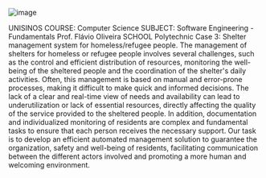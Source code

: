![image](https://github.com/user-attachments/assets/99a26bd7-87f2-4a16-b8cc-fab494bacdfb)

UNISINOS
COURSE: Computer Science
SUBJECT: Software Engineering - Fundamentals Prof. Flávio Oliveira
SCHOOL Polytechnic
Case 3: Shelter management system for homeless/refugee people.
The management of shelters for homeless or refugee people involves several challenges, such as the control and efficient distribution of resources, monitoring the well-being of the sheltered people and the coordination of the shelter's daily activities. Often, this management is based on manual and error-prone processes, making it difficult to make quick and informed decisions. The lack of a clear and real-time view of needs and availability can lead to underutilization or lack of essential resources, directly affecting the quality of the service provided to the sheltered people. In addition, documentation and individualized monitoring of residents are complex and fundamental tasks to ensure that each person receives the necessary support. Our task is to develop an efficient automated management solution to guarantee the organization, safety and well-being of residents, facilitating communication between the different actors involved and promoting a more human and welcoming environment.
